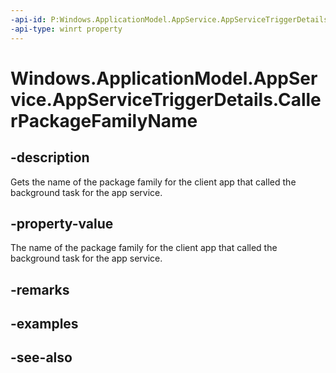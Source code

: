 ----api-id: P:Windows.ApplicationModel.AppService.AppServiceTriggerDetails.CallerPackageFamilyName
-api-type: winrt property
---<!-- Property syntaxpublic string CallerPackageFamilyName { get; }--># Windows.ApplicationModel.AppService.AppServiceTriggerDetails.CallerPackageFamilyName## -descriptionGets the name of the package family for the client app that called the background task for the app service.## -property-valueThe name of the package family for the client app that called the background task for the app service.## -remarks## -examples## -see-also